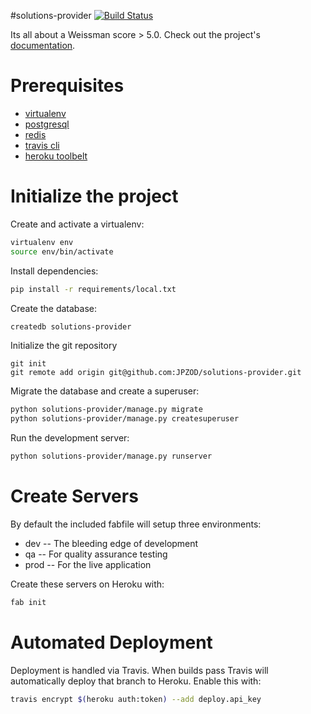 #solutions-provider
[![Build Status](https://travis-ci.org/JPZOD/solutions-provider.svg?branch=master)](https://travis-ci.org/JPZOD/solutions-provider)

Its all about a Weissman score > 5.0. Check out the project's [documentation](http://JPZOD.github.io/solutions-provider/).

# Prerequisites
- [virtualenv](https://virtualenv.pypa.io/en/latest/)
- [postgresql](http://www.postgresql.org/)
- [redis](http://redis.io/)
- [travis cli](http://blog.travis-ci.com/2013-01-14-new-client/)
- [heroku toolbelt](https://toolbelt.heroku.com/)

# Initialize the project
Create and activate a virtualenv:

```bash
virtualenv env
source env/bin/activate
```
Install dependencies:

```bash
pip install -r requirements/local.txt
```
Create the database:

```bash
createdb solutions-provider
```
Initialize the git repository

```
git init
git remote add origin git@github.com:JPZOD/solutions-provider.git
```

Migrate the database and create a superuser:
```bash
python solutions-provider/manage.py migrate
python solutions-provider/manage.py createsuperuser
```

Run the development server:
```bash
python solutions-provider/manage.py runserver
```

# Create Servers
By default the included fabfile will setup three environments:

- dev -- The bleeding edge of development
- qa -- For quality assurance testing
- prod -- For the live application

Create these servers on Heroku with:

```bash
fab init
```

# Automated Deployment
Deployment is handled via Travis. When builds pass Travis will automatically deploy that branch to Heroku. Enable this with:
```bash
travis encrypt $(heroku auth:token) --add deploy.api_key
```
